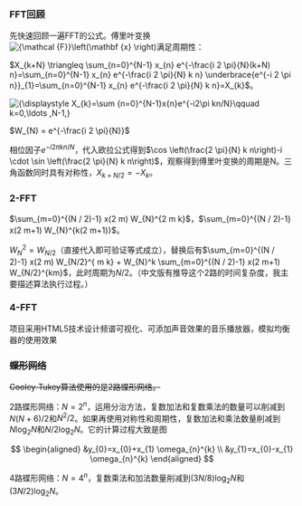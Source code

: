 ### FFT回顾

先快速回顾一遍FFT的公式。傅里叶变换![{\mathcal {F}}\left(\mathbf {x} \right)](https://wikimedia.org/api/rest_v1/media/math/render/svg/b6e05b13c0b665dcf6b7af0029024a1a1627bc20)满足周期性：

$X_{k+N} \triangleq \sum_{n=0}^{N-1} x_{n} e^{-\frac{i 2 \pi}{N}(k+N) n}=\sum_{n=0}^{N-1} x_{n} e^{-\frac{i 2 \pi}{N} k n} \underbrace{e^{-i 2 \pi n}}_{1}=\sum_{n=0}^{N-1} x_{n} e^{-\frac{i 2 \pi}{N} k n}=X_{k}$。

![{\displaystyle X_{k}=\sum _{n=0}^{N-1}x_{n}e^{-i2\pi kn/N}\qquad k=0,\ldots ,N-1,}](https://wikimedia.org/api/rest_v1/media/math/render/svg/393b5c5a5c668495629828600cde4611b0fa2f5a)

$W_{N} = e^{-\frac{i 2 \pi}{N}}$

相位因子$e^{-i 2 \pi k n / N}$，代入欧拉公式得到$\cos \left(\frac{2 \pi}{N} k n\right)-i \cdot \sin \left(\frac{2 \pi}{N} k n\right)$，观察得到傅里叶变换的周期是N。三角函数同时具有对称性，$X_{k+N/2} = -X_k$。

### 2-FFT


$\sum_{m=0}^{(N / 2)-1} x(2 m) W_{N}^{2 m k}$，$\sum_{m=0}^{(N / 2)-1} x(2 m+1) W_{N}^{k(2 m+1)}$。

$W_{N}^{2}=W_{N / 2}$（直接代入即可验证等式成立），替换后有$\sum_{m=0}^{(N / 2)-1} x(2 m) W_{N/2}^{ m k} + W_{N}^k \sum_{m=0}^{(N / 2)-1} x(2 m+1) W_{N/2}^{km}$，此时周期为$N/2$。（中文版有推导这个2路的时间复杂度，我主要描述算法执行过程。）



### 4-FFT

项目采用HTML5技术设计频谱可视化、可添加声音效果的音乐播放器，模拟均衡器的使用效果

### ~~蝶形网络~~

~~Cooley-Tukey算法使用的是2路蝶形网络。~~


2路蝶形网络：$N=2^n$，运用分治方法，复数加法和复数乘法的数量可以削减到$N(N+6)/2$和$N^2/2$。如果再使用对称性和周期性，复数加法和乘法数量削减到$N\log_2{N}$和$N/2\log_2{N}$。它的计算过程大致是图

$$
\begin{aligned}
&y_{0}=x_{0}+x_{1} \omega_{n}^{k} \\
&y_{1}=x_{0}-x_{1} \omega_{n}^{k}
\end{aligned}
$$

4路蝶形网络：$N=4^n$，复数乘法和加法数量削减到$(3N/8)\log_2{N}$和$(3N/2)\log_2{N}$。
